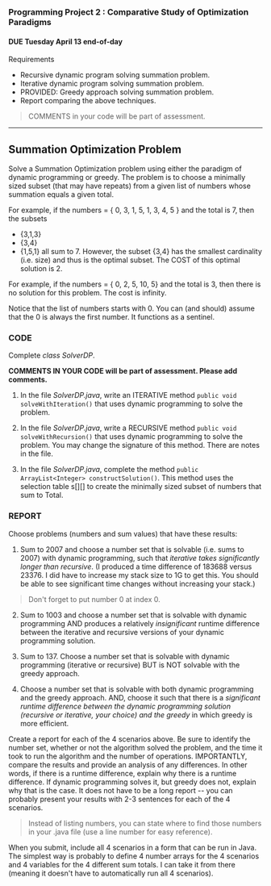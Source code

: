 ### Programming Project 2 : Comparative Study of Optimization Paradigms

#### DUE Tuesday April 13 end-of-day

Requirements
- Recursive dynamic program solving summation problem.
- Iterative dynamic program solving summation problem.
- PROVIDED: Greedy approach solving summation problem.
- Report comparing the above techniques.

> COMMENTS in your code will be part of assessment.

<hr>

## Summation Optimization Problem

Solve a Summation Optimization problem using either the paradigm of
dynamic programming or greedy. The problem is to choose a minimally sized subset (that may have repeats) from a given list of numbers whose summation equals a given total.

For example, if the numbers = { 0, 3, 1, 5, 1, 3, 4, 5 } and the total is 7,
then the subsets
- {3,1,3}
- {3,4}
- {1,5,1}
all sum to 7. However, the subset {3,4} has the smallest cardinality (i.e. size) and thus is the optimal subset. The COST of this optimal solution is 2.

For example, if the numbers = { 0, 2, 5, 10, 5} and the total is 3, then there is no solution for this problem. The cost is infinity.

Notice that the list of numbers starts with 0. You can (and should) assume that the 0 is always the first number. It functions as a sentinel.

### CODE

Complete _class SolverDP_. 

**COMMENTS IN YOUR CODE will be part of assessment. Please add comments.**

1. In the file _SolverDP.java_, write an ITERATIVE method `public void solveWithIteration()` that uses dynamic programming to solve the problem.

2. In the file _SolverDP.java_, write a RECURSIVE method `public void solveWithRecursion()` that uses dynamic programming to solve the problem. You may change the signature of this method. There are notes in the file.

3. In the file _SolverDP.java_, complete the method `public ArrayList<Integer> constructSolution()`. This method uses the selection table s[][] to create the minimally sized subset of numbers that sum to Total.

### REPORT

Choose problems (numbers and sum values) that have these results:

1. Sum to 2007 and choose a number set that is solvable (i.e. sums to 2007) with dynamic programming, such that *iterative takes significantly longer than recursive*. (I produced a time difference of 183688 versus 23376. I did have to increase my stack size to 1G to get this. You should be able to see significant time changes without increasing your stack.)

> Don't forget to put number 0 at index 0.

2. Sum to 1003 and choose a number set that is solvable with dynamic programming AND produces a relatively _insignificant_ runtime difference between the iterative and recursive versions of your dynamic programming solution.

3. Sum to 137. Choose a number set that is solvable with dynamic programming (iterative or recursive) BUT is NOT solvable with the greedy approach.

4. Choose a number set that is solvable with both dynamic programming and the greedy approach. AND, choose it such that there is a *significant runtime difference between the dynamic programming solution (recursive or iterative, your choice) and the greedy* in which greedy is more efficient.

Create a report for each of the 4 scenarios above. Be sure to identify the number set, whether or not the algorithm solved the problem, and the time it took to run the algorithm and the number of operations. IMPORTANTLY, compare the results and provide an analysis of any differences. In other words, if there is a runtime difference, explain why there is a runtime difference. If dynamic programming solves it, but greedy does not, explain why that is the case. It does not have to be a long report -- you can probably present your results with 2-3 sentences for each of the 4 scenarios.

> Instead of listing numbers, you can state where to find those numbers in your .java file (use a line number for easy reference).

When you submit, include all 4 scenarios in a form that can be run in Java. The simplest way is probably to define 4 number arrays for the 4 scenarios and 4 variables for the 4 different sum totals. I can take it from there (meaning it doesn't have to automatically run all 4 scenarios).
